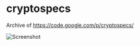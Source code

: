 # cryptospecs
Archive of https://code.google.com/p/cryptospecs/

![Screenshot](http://i.imgur.com/B5slkPP.png)
